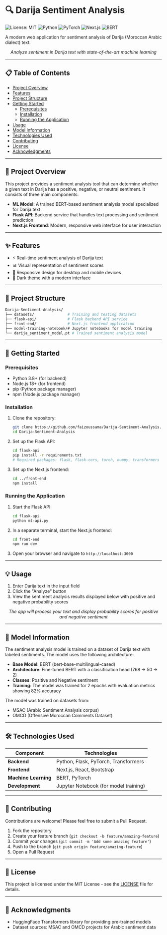 # 🔍 Darija Sentiment Analysis

![License: MIT](https://img.shields.io/badge/License-MIT-yellow.svg)
![Python](https://img.shields.io/badge/Python-3.8+-blue.svg)
![PyTorch](https://img.shields.io/badge/PyTorch-1.9+-red.svg)
![Next.js](https://img.shields.io/badge/Next.js-13+-black.svg)
![BERT](https://img.shields.io/badge/BERT-Multilingual-green.svg)

A modern web application for sentiment analysis of Darija (Moroccan Arabic dialect) text.

<p align="center">
  <i>Analyze sentiment in Darija text with state-of-the-art machine learning</i>
</p>

---

## 📋 Table of Contents

- [Project Overview](#-project-overview)
- [Features](#-features)
- [Project Structure](#-project-structure)
- [Getting Started](#-getting-started)
  - [Prerequisites](#prerequisites)
  - [Installation](#installation)
  - [Running the Application](#running-the-application)
- [Usage](#-usage)
- [Model Information](#-model-information)
- [Technologies Used](#-technologies-used)
- [Contributing](#-contributing)
- [License](#-license)
- [Acknowledgments](#-acknowledgments)

---

## 🌟 Project Overview

This project provides a sentiment analysis tool that can determine whether a given text in Darija has a positive, negative, or neutral sentiment. It consists of three main components:

- **ML Model**: A trained BERT-based sentiment analysis model specialized for Darija text
- **Flask API**: Backend service that handles text processing and sentiment prediction
- **Next.js Frontend**: Modern, responsive web interface for user interaction

---

## ✨ Features

- ⚡ Real-time sentiment analysis of Darija text
- 📊 Visual representation of sentiment scores
- 📱 Responsive design for desktop and mobile devices
- 🌙 Dark theme with a modern interface

---

## 📂 Project Structure

```bash
Darija-Sentiment-Analysis/
├── datasets/               # Training and testing datasets
├── flask-api/              # Flask backend API service
├── front-end/              # Next.js frontend application
├── model-training-notebook/# Jupyter notebooks for model training
└── darija_sentiment_model.pt # Trained sentiment analysis model
```

---

## 🚀 Getting Started

### Prerequisites

- Python 3.8+ (for backend)
- Node.js 18+ (for frontend)
- pip (Python package manager)
- npm (Node.js package manager)

### Installation

1. Clone the repository:
   ```bash
   git clone https://github.com/faizoussama/Darija-Sentiment-Analysis.git
   cd Darija-Sentiment-Analysis
   ```

2. Set up the Flask API:
   ```bash
   cd flask-api
   pip install -r requirements.txt
   # Required packages: flask, flask-cors, torch, numpy, transformers
   ```

3. Set up the Next.js frontend:
   ```bash
   cd ../front-end
   npm install
   ```

### Running the Application

1. Start the Flask API:
   ```bash
   cd flask-api
   python ml-api.py
   ```

2. In a separate terminal, start the Next.js frontend:
   ```bash
   cd front-end
   npm run dev
   ```

3. Open your browser and navigate to `http://localhost:3000`

---

## 💡 Usage

1. Enter Darija text in the input field
2. Click the "Analyze" button
3. View the sentiment analysis results displayed below with positive and negative probability scores

<p align="center">
  <i>The app will process your text and display probability scores for positive and negative sentiment</i>
</p>

---

## 🧠 Model Information

The sentiment analysis model is trained on a dataset of Darija text with labeled sentiments. The model uses the following architecture:

- **Base Model**: BERT (bert-base-multilingual-cased)
- **Architecture**: Fine-tuned BERT with a classification head (768 → 50 → 2)
- **Classes**: Positive and Negative sentiment
- **Training**: The model was trained for 2 epochs with evaluation metrics showing 82% accuracy

The model was trained on datasets from:
- MSAC (Arabic Sentiment Analysis corpus)
- OMCD (Offensive Moroccan Comments Dataset)

---

## 🛠️ Technologies Used

| Component | Technologies |
|-----------|-------------|
| **Backend** | Python, Flask, PyTorch, Transformers |
| **Frontend** | Next.js, React, Bootstrap |
| **Machine Learning** | BERT, PyTorch |
| **Development** | Jupyter Notebook (for model training) |

---

## 👥 Contributing

Contributions are welcome! Please feel free to submit a Pull Request.

1. Fork the repository
2. Create your feature branch (`git checkout -b feature/amazing-feature`)
3. Commit your changes (`git commit -m 'Add some amazing feature'`)
4. Push to the branch (`git push origin feature/amazing-feature`)
5. Open a Pull Request

---

## 📄 License

This project is licensed under the MIT License - see the [LICENSE](LICENSE) file for details.

---

## 🙏 Acknowledgments

- HuggingFace Transformers library for providing pre-trained models
- Dataset sources: MSAC and OMCD projects for Arabic sentiment data 